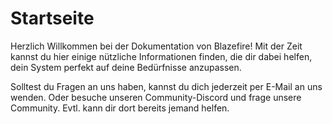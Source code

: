 # Startseite

Herzlich Willkommen bei der Dokumentation von Blazefire! Mit der Zeit kannst du hier einige nützliche Informationen finden, die dir dabei helfen, dein System perfekt auf deine Bedürfnisse anzupassen.

Solltest du Fragen an uns haben, kannst du dich jederzeit per E-Mail an uns wenden. Oder besuche unseren Community-Discord und frage unsere Community. Evtl. kann dir dort bereits jemand helfen.

